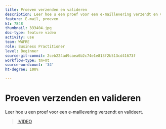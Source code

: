 ```yaml
---
title: Proeven verzenden en valideren
description: Leer hoe u een proef voor een e-maillevering verzendt en valideert.
feature: E-mail, proeven
kt: 7848
thumbnail: 333404.jpg
doc-type: feature video
activity: use
team: WWFRE
role: Business Practitioner
level: Beginner
source-git-commit: 2ceb224ad9caea6b2c74e1e813f2b513cd41673f
workflow-type: tm+mt
source-wordcount: '34'
ht-degree: 100%

---
```


# Proeven verzenden en valideren

Leer hoe u een proef voor een e-maillevering verzendt en valideert.

>[!VIDEO](https://video.tv.adobe.com/v/333404)
